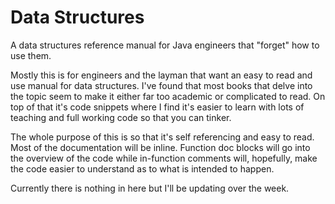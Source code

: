 Data Structures
==============

A data structures reference manual for Java engineers that "forget" how to use them.

Mostly this is for engineers and the layman that want an easy to read and use manual for data structures. I've found that most books that delve into the topic seem to make it either far too academic or complicated to read. On top of that it's code snippets where I find it's easier to learn with lots of teaching and full working code so that you can tinker.

The whole purpose of this is so that it's self referencing and easy to read. Most of the documentation will be inline. Function doc blocks will go into the overview of the code while in-function comments will, hopefully, make the code easier to understand as to what is intended to happen.

Currently there is nothing in here but I'll be updating over the week. 